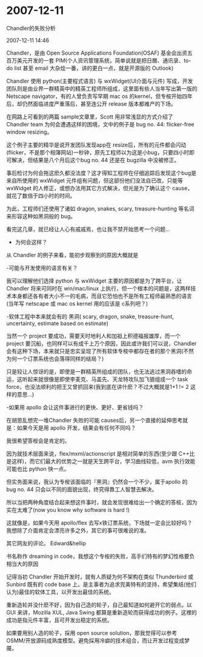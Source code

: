 # 2007-12-11

Chandler的失败分析

2007-12-11 14:46

Chandler，是由 Open Source Applications Foundation(OSAF) 基金会出资五百万美元开发的一套 PIM(个人资讯管理系统，简单说就是把日曆、通讯录、to-do list 甚至 email 大杂烩一番，讲的更白一点，就是开源版的 Outlook)

Chandler 使用 python(主要程式语言) 与 wxWidget(UI介面与元件) 写成，开发团队则是由业界一群精英中的精英工程师所组成，这里面有些人当年写出第一版的 Netscape navigator，有的人曾负责写早期 mac os 的kernel，但专桉开始四年后，却仍然面临进度严重落后，甚至连公开 release 版本都难产的下场。

在网路上可看到的两篇 sample文章里，Scott 用非常浅显的方式介绍了 Chandler team 为何会遭遇这样的困境，文中的例子是 bug no. 44: flicker-free window resizing。

这个例子主要的精华是说开发团队发现app在 resize后，所有的元件都会闪动(flicker，不是那个相簿网站)一秒钟，原先工程师以为这是小bug，只要四小时即可解决，但结果是八个月后这个bug no. 44 还是在 bugzilla 中没被修正。

事后检讨为何会拖这麽久都没法度？这才得知工程师在仔细追踪后发现这个bug是来自所使用的 wxWidget 元件组有问题，但这部份他们没法自已改，只能等 wxWidget 的人修正，或想办法用其它方式解决，但光是为了确认这个 cause，就花了数倍于四小时的时间。

为此，工程师们还使用了诸如 dragon, snakes, scary, treasure-hunting 等名词来形容这种如黑洞般的 bug。

看完这几章，就已经让人心有戚戚焉，也让我不禁开始思考一个问题…

* 为何会这样？

从 Chandler 的例子来看，能初步观察到的原因大概就是

-可能与开发使用的语言有关？

我可以理解他们选择 python 与 wxWidget 主要的原因都是为了跨平台，让 Chandler 将来可同时在 win/mac/linux 上执行，但一个根本的问题是，这两样技术本身都还各有者大小不一的毛病，而且它恐怕也不是所有工程师最熟悉的语言(当年写 netscape 或 mac os kernel 用的应该是 c系列吧？)

-软体工程中本来就会有的 黑洞( scary, dragon, snake, treasure-hunt, uncertainty, estimate based on estimate)

当然一个 project 要成功，需要天时地利人和加祖上积德福报雄厚，而一个project 要沉船，也同样可以有成千上万个原因，因此或许我们可以说，Chandler 会有这种下场，本来就只是忠实呈现了所有软体专桉中都存在者的那个黑洞(不然为何一个订票系统也会落得同样的结局？)

只是较让人惊讶的是，即使是一群精英所组成的团队，也无法逃过黑洞吞嗜的命运，这听起来就很像是即使李麦克、马盖先、天龙特攻队加飞狼组成一个 task force，也没法顺利的把王又曾抓回来(我到底在讲什麽？不过大概就是1+1 != 2 这样的意思…)

-如果用 apollo 会让这件事进行的更快、更好、更省钱吗？

在胡思乱想完一堆Chandler 失败的可能 causes后，另一个直接的延伸思考就是：如果今天是用 apollo 开发，结果会有任何不同吗？

我很希望答桉会是肯定的。

因为就技术层面来说，flex/mxml/actionscript 是相对简单的东西(至少跟 C++比是这样)，而它们最大的优势之一就是天生跨平台，学习曲线较低，avm 执行效能可能也比 python 快一点。

但实务面来说，我认为专桉该面临的『黑洞』仍然会一个不少，属于apollo 的 bug no. 44 只会以不同的面貌出现，终究得靠工人智慧去解决。

所以当把两种角度结合起来想这件事时，就会发现很难给出一个确定的答桉，因为实在太难了(now you know why software is hard !)

这就像是，如果今天用 apollo/flex 去写x铁订票系统，下场就一定会比较好吗？我想除了介面肯定会漂亮许多之外，其它的事可很难说的准。

其它网友的评论。 Edward&hellip

书名称作 dreaming in code，我想这个专桉的失败，高手们特有的梦幻性格要负相当大的原因

记得当初 Chandler 开始开发时，就有人质疑为何不架构在类似 Thunderbird 或 Sunbird 既有的 code base 上。是主事者为追求完美特有的坚持，希望集结(他们认为)最佳的软体工具，以开发出最佳的系统。

重新造轮并没什麽不好，因为自己造的轮子，自己最知道如何避开它的弱点。以 GUI 来讲，Mozilla XUL, Java Swing 都算是重新造轮而获得成功的例子。这裡的成功是指元件丰富，且可开发出稳定的系统。

如果要用别人造的轮子，採用 open source solution，那我觉得可以参考 OSMM/开放源码成熟度模型。避免採用冷癖的技术组合，而让开发过程变成梦魇。
